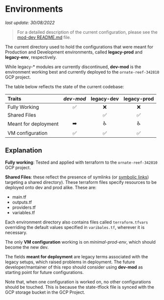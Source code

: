 # Environments

*last update: 30/08/2022*

> For a detailed description of the current configuration, please see the [mod-dev README.md](mod-dev/README.md) file.

The current directory used to hold the configurations that were meant for Production and Development environments, called **legacy-prod** and **legacy-env**, respectively.

While legacy-* modules are currently discontinued, **dev-mod** is the environment working best and currently deployed to the `ornate-reef-342810` GCP project.

The table below reflects the state of the current codebase:

| Traits | *dev-mod* | legacy-dev | legacy-prod |
| :--- | :---: | :---: | :---: | 
| Fully Working        | :white_check_mark: |:x: |:x: |
| Shared Files         | | :white_check_mark: | :white_check_mark: |
| Meant for deployment | :arrow_right: | :wheelchair: | :wheelchair: |
| VM configuration     | :white_check_mark: | :white_check_mark: | :white_check_mark: |

## Explanation

**Fully working**: Tested and applied with terraform to the `ornate-reef-342810` GCP project. 

**Shared Files**: these reflect the presence of symlinks (or [symbolic links](https://en.wikipedia.org/wiki/Symbolic_link)) targeting a shared directory). These terraform files specify resources to be deployed onto dev and prod alike. These are:
  
- main.tf 
- outputs.tf
- providers.tf
- variables.tf

Each environment directory also contains files called `terraform.tfvars` overriding the default values specified in `varibales.tf`, wherever it is necessary. 

The only **VM configuration** working is on *minimal-prod-env*, which should become the new dev.

The fields **meant for deployment** are legacy terms associated with the legacy setups, which raised problems in deployment.
The future developer/mantainer of this repo should consider using **dev-mod** as starting point for future configurations.

Note that, when one configuration is worked on, no other configurations should be touched. This is because the state-tflock file is synced with the GCP storage bucket in the GCP Project.
